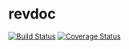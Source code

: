 # revdoc

[![Build Status](https://travis-ci.org/7pairs/revdoc.svg?branch=master)](https://travis-ci.org/7pairs/revdoc)
[![Coverage Status](https://coveralls.io/repos/github/7pairs/revdoc/badge.svg?branch=master)](https://coveralls.io/github/7pairs/revdoc?branch=master)
